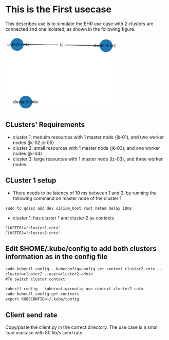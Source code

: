 # This is the First usecase
This describes use is to simulate the EHR use case with 2 clusters are connected and one isolated, as shown in the following figure.


![Implementation](https://github.com/epi-project/EPIF-Configurations/blob/main/usecaseA/download%20(1).png)


## CLusters' Requirements
- cluster 1: meduim resources with 1 master node (jk-01), and two worker nodes (jk-02 jk-05)
- cluster 2: small resources with 1 master node (jk-03), and one worker nodes (jk-04)
- cluster 3: large resources with 1 master node (lz-03), and three worker nodes

## CLuster 1 setup 
- There needs to be latency of 10 ms between 1 and 2, by running the following command on master node of the cluster 1
 ```shell
sudo tc qdisc add dev cilium_host root netem delay 10ms
```
- cluster 1: has cluster 1 and cluster 2 as contexts
 ```shell
CLUSTER1="cluster1-cntx"
CLUSTER2="cluster2-cntx"
```
## Edit $HOME/.kube/config to add both clusters information as in the config file
 ```shell
sudo kubectl config --kubeconfig=config set-context cluster2-cntx --cluster=cluster2 --user=cluster2-admin
#To switch cluster context
```
 ```shell
kubectl config --kubeconfig=config use-context cluster2-cntx
sudo kubectl config get-contexts
export KUBECONFIG=~/.kube/config
```
## Client send rate
Copy/paste the client.py in the correct directory. The use case is a small load usecase with 80 kb/s send rate. 
